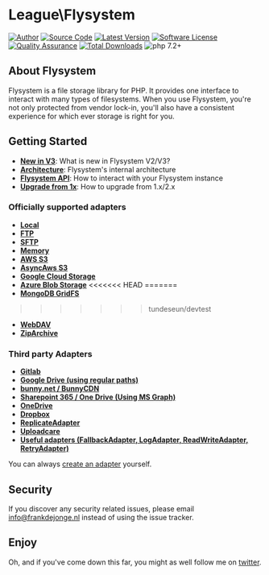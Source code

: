 # League\Flysystem

[![Author](https://img.shields.io/badge/author-@frankdejonge-blue.svg)](https://twitter.com/frankdejonge)
[![Source Code](https://img.shields.io/badge/source-thephpleague/flysystem-blue.svg)](https://github.com/thephpleague/flysystem)
[![Latest Version](https://img.shields.io/github/tag/thephpleague/flysystem.svg)](https://github.com/thephpleague/flysystem/releases)
[![Software License](https://img.shields.io/badge/license-MIT-brightgreen.svg)](https://github.com/thephpleague/flysystem/blob/master/LICENSE)
[![Quality Assurance](https://github.com/thephpleague/flysystem/workflows/Quality%20Assurance/badge.svg?branch=2.x)](https://github.com/thephpleague/flysystem/actions?query=workflow%3A%22Quality+Assurance%22)
[![Total Downloads](https://img.shields.io/packagist/dt/league/flysystem.svg)](https://packagist.org/packages/league/flysystem)
![php 7.2+](https://img.shields.io/badge/php-min%208.0.2-red.svg)

## About Flysystem

Flysystem is a file storage library for PHP. It provides one interface to
interact with many types of filesystems. When you use Flysystem, you're
not only protected from vendor lock-in, you'll also have a consistent experience
for which ever storage is right for you. 

## Getting Started

* **[New in V3](https://flysystem.thephpleague.com/docs/what-is-new/)**: What is new in Flysystem V2/V3?
* **[Architecture](https://flysystem.thephpleague.com/docs/architecture/)**: Flysystem's internal architecture
* **[Flysystem API](https://flysystem.thephpleague.com/docs/usage/filesystem-api/)**: How to interact with your Flysystem instance
* **[Upgrade from 1x](https://flysystem.thephpleague.com/docs/upgrade-from-1.x/)**: How to upgrade from 1.x/2.x

### Officially supported adapters

* **[Local](https://flysystem.thephpleague.com/docs/adapter/local/)**
* **[FTP](https://flysystem.thephpleague.com/docs/adapter/ftp/)**
* **[SFTP](https://flysystem.thephpleague.com/docs/adapter/sftp-v3/)**
* **[Memory](https://flysystem.thephpleague.com/docs/adapter/in-memory/)**
* **[AWS S3](https://flysystem.thephpleague.com/docs/adapter/aws-s3-v3/)**
* **[AsyncAws S3](https://flysystem.thephpleague.com/docs/adapter/async-aws-s3/)**
* **[Google Cloud Storage](https://flysystem.thephpleague.com/docs/adapter/google-cloud-storage/)**
* **[Azure Blob Storage](https://flysystem.thephpleague.com/docs/adapter/azure-blob-storage/)**
<<<<<<< HEAD
=======
* **[MongoDB GridFS](https://flysystem.thephpleague.com/docs/adapter/gridfs/)**
>>>>>>> tundeseun/devtest
* **[WebDAV](https://flysystem.thephpleague.com/docs/adapter/webdav/)**
* **[ZipArchive](https://flysystem.thephpleague.com/docs/adapter/zip-archive/)**

### Third party Adapters

* **[Gitlab](https://github.com/RoyVoetman/flysystem-gitlab-storage)**
* **[Google Drive (using regular paths)](https://github.com/masbug/flysystem-google-drive-ext)**
* **[bunny.net / BunnyCDN](https://github.com/PlatformCommunity/flysystem-bunnycdn/tree/v3)**
* **[Sharepoint 365 / One Drive (Using MS Graph)](https://github.com/shitware-ltd/flysystem-msgraph)**
* **[OneDrive](https://github.com/doerffler/flysystem-onedrive)**
* **[Dropbox](https://github.com/spatie/flysystem-dropbox)**
* **[ReplicateAdapter](https://github.com/ajgarlag/flysystem-replicate)**
* **[Uploadcare](https://github.com/vormkracht10/flysystem-uploadcare)**
* **[Useful adapters (FallbackAdapter, LogAdapter, ReadWriteAdapter, RetryAdapter)](https://github.com/ElGigi/FlysystemUsefulAdapters)**

You can always [create an adapter](https://flysystem.thephpleague.com/docs/advanced/creating-an-adapter/) yourself.

## Security

If you discover any security related issues, please email info@frankdejonge.nl instead of using the issue tracker.

## Enjoy

Oh, and if you've come down this far, you might as well follow me on [twitter](https://twitter.com/frankdejonge).
